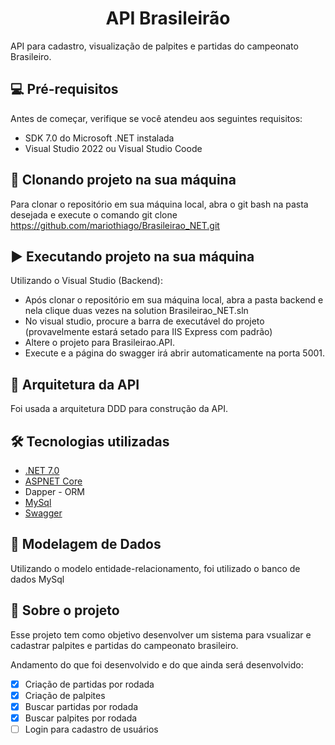 <h1 align="center"> API Brasileirão </h1>
API para cadastro, visualização de palpites e partidas do campeonato Brasileiro.

## 💻 Pré-requisitos

Antes de começar, verifique se você atendeu aos seguintes requisitos:
* SDK 7.0 do Microsoft .NET instalada
* Visual Studio 2022 ou Visual Studio Coode

## 🚀 Clonando projeto na sua máquina
Para clonar o repositório em sua máquina local, abra o git bash na pasta desejada e execute o comando git clone https://github.com/mariothiago/Brasileirao_NET.git

## :arrow_forward: Executando projeto na sua máquina
Utilizando o Visual Studio (Backend):
- Após clonar o repositório em sua máquina local, abra a pasta backend e nela clique duas vezes na solution Brasileirao_NET.sln
- No visual studio, procure a barra de executável do projeto (provavelmente estará setado para IIS Express com padrão)
- Altere o projeto para Brasileirao.API.
- Execute e a página do swagger irá abrir automaticamente na porta 5001.

## :triangular_ruler: Arquitetura da API
Foi usada a arquitetura DDD para construção da API.

## 🛠 Tecnologias utilizadas
- [.NET 7.0](https://docs.microsoft.com/pt-br/dotnet/csharp/)
- [ASPNET Core](https://dotnet.microsoft.com/en-us/apps/aspnet)
- Dapper - ORM
- [MySql](https://www.mysql.com/)
- [Swagger](https://swagger.io/)

## :game_die: Modelagem de Dados
Utilizando o modelo entidade-relacionamento, foi utilizado o banco de dados MySql

## 📝 Sobre o projeto
Esse projeto tem como objetivo desenvolver um sistema para vsualizar e cadastrar palpites e partidas do campeonato brasileiro. 

Andamento do que foi desenvolvido e do que ainda será desenvolvido:
- [x] Criação de partidas por rodada
- [x] Criação de palpites
- [x] Buscar partidas por rodada
- [x] Buscar palpites por rodada
- [ ] Login para cadastro de usuários
